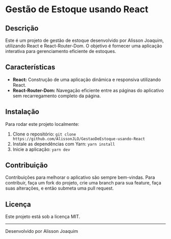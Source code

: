 # Gestão de Estoque usando React

## Descrição
Este é um projeto de gestão de estoque desenvolvido por Alisson Joaquim, utilizando React e React-Router-Dom. O objetivo é fornecer uma aplicação interativa para gerenciamento eficiente de estoques.

## Características
- **React:** Construção de uma aplicação dinâmica e responsiva utilizando React.
- **React-Router-Dom:** Navegação eficiente entre as páginas do aplicativo sem recarregamento completo da página.

## Instalação
Para rodar este projeto localmente:
1. Clone o repositório: `git clone https://github.com/AlissonJLO/GestaoDeEstoque-usando-React`
2. Instale as dependências com Yarn: `yarn install`
3. Inicie a aplicação: `yarn dev`

## Contribuição
Contribuições para melhorar o aplicativo são sempre bem-vindas. Para contribuir, faça um fork do projeto, crie uma branch para sua feature, faça suas alterações, e então submeta uma pull request.

## Licença
Este projeto está sob a licença MIT.

---

Desenvolvido por Alisson Joaquim
